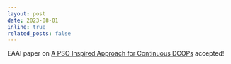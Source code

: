 ```yaml
---
layout: post
date: 2023-08-01
inline: true
related_posts: false
---
```


EAAI paper on <a href='https://www.sciencedirect.com/science/article/abs/pii/S0952197623004645'>A PSO Inspired Approach for Continuous DCOPs</a> accepted!